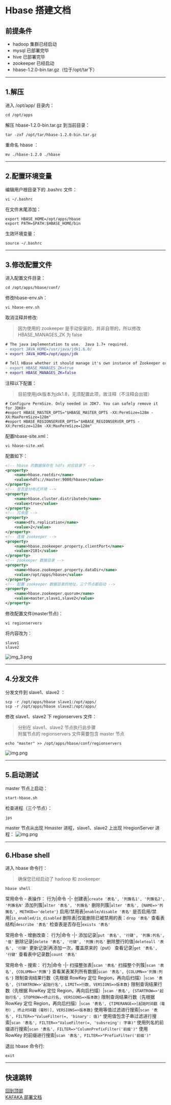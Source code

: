 # <span id="top">Hbase 搭建文档</span>

## 前提条件
- hadoop 集群已经启动
- mysql 已部署完毕
- hive 已部署完毕
- zookeeper 已经启动
- hbase-1.2.0-bin.tar.gz（位于/opt/tar下）

---

## 1.解压
进入 /opt/app/ 目录内：
``` shell
cd /opt/apps
```

解压 hbase-1.2.0-bin.tar.gz 到当前目录：
``` shell
tar -zxf /opt/tar/hbase-1.2.0-bin.tar.gz
```

重命名 hbase ：
``` shelll
mv ./hbase-1.2.0 ./hbase
```

---

## 2.配置环境变量
编辑用户根目录下的 .bashrc 文件：
``` shell
vi ~/.bashrc
```

在文件末尾添加：
``` shell
export HBASE_HOME=/opt/apps/hbase
export PATH=$PATH:$HBASE_HOME/bin
```

生效环境变量：
``` shell
source ~/.bashrc
```

---

## 3.修改配置文件
进入配置文件目录：
```shell
cd /opt/apps/hbase/conf/
```

修改hbase-env.sh：
```shell
vi hbase-env.sh
```

取消注释并修改:
> 因为使用的 zookeeper 是手动安装的，并非自带的，所以修改 HBASE_MANAGES_ZK 为 false
```diff
# The java implementation to use.  Java 1.7+ required.
- export JAVA_HOME=/usr/java/jdk1.6.0/
+ export JAVA_HOME=/opt/apps/jdk

# Tell HBase whether it should manage it's own instance of Zookeeper or not.
- export HBASE_MANAGES_ZK=true
+ export HBASE_MANAGES_ZK=false
```

注释以下配置：
>目前使用jdk版本为jdk1.8，无须配置此项，故注释（不注释会出错）
```shell
# Configure PermSize. Only needed in JDK7. You can safely remove it for JDK8+
#export HBASE_MASTER_OPTS="$HBASE_MASTER_OPTS -XX:PermSize=128m -XX:MaxPermSize=128m"
#export HBASE_REGIONSERVER_OPTS="$HBASE_REGIONSERVER_OPTS -XX:PermSize=128m -XX:MaxPermSize=128m"
```

配置hbase-site.xml：
```shell
vi hbase-site.xml
```

配置如下：
```xml
<!-- hbase 的数据保存在 hdfs 对应目录下 -->
<property>
	<name>hbase.rootdir</name>
	<value>hdfs://master:9000/hbase</value>
</property>
<!-- 是否是分布式环境 -->
<property> 
	<name>hbase.cluster.distributed</name> 
	<value>true</value> 
</property> 
<!-- 冗余度 -->
<property>
	<name>dfs.replication</name>
	<value>2</value>
</property>
<!-- 连接 zookeeper -->
<property>
	<name>hbase.zookeeper.property.clientPort</name>
	<value>2181</value>
</property>
<!-- zookeeper 数据目录 -->
<property> 
	<name>hbase.zookeeper.property.dataDir</name> 
	<value>/opt/apps/hbase</value>       
</property>
<!-- 配置 zookeeper 数据目录的地址，三个节点都启动 -->
<property> 
	<name>hbase.zookeeper.quorum</name> 
	<value>master,slave1,slave2</value>     
</property>
```

修改配置文件(master节点)：
```shell
vi regionservers
```

将内容改为：
```shell
slave1
slave2
```
![img_3.png](images/3_1.png)

---

## 4.分发文件
分发文件到 slave1、slave2 ：
```shell
scp -r /opt/apps/hbase slave1:/opt/apps/
scp -r /opt/apps/hbase slave2:/opt/apps/
```

修改 slave1、slave2 下 regionservers 文件：
> 分别在 slave1、slave2 节点执行此步骤  
> 附属节点的 regionservers 文件需要包含 master 节点

```shell
echo "master" >> /opt/apps/hbase/conf/regionservers
```
![img.png](images/4_1.png)

---

## 5.启动测试
master 节点上启动：
```shell
start-hbase.sh
```

检查进程（三个节点）：
```shell
jps
```

master 节点从出现 Hmaster 进程，slave1、slave2 上出现 HregionServer 进程：
![img.png](images/5_1.png)

---

## 6.Hbase shell
进入 hbase 命令行：
> 确保您已经启动了 hadoop 和 zookeeper
```shell
hbase shell
```

常用命令 - 表操作：
行为|命令
-|-
创建表|`create '表名', '列簇名1', '列簇名2', '列簇名N'`
添加列簇|`alter '表名', '列簇名'`
删除列簇|`alter '表名', {NAME=>'列簇名', METHOD=>'delete'}`
启用/禁用表|`enable/disable '表名'`
是否启用/禁用|`is_enabled/is_disabled`
删除表|仅能删除已被禁用的表：`drop '表名'`
查看表结构|`describe '表名'`
检查表是否存在|`exists '表名'`

常用命令 - 增删改查：
行为|命令
-|-
添加记录|`put '表名', '行键', '列簇:列名', '值'`
删除记录|`delete '表名', '行键', '列簇:列名'`
删除整行的值|`deleteall '表名', '行键'`
更新记录|再添加一次，覆盖原来的（put）
查看记录|`get '表名', '行键'`
查看表中记录数|`count '表名'`

常用命令 - 搜索：
行为|命令
-|-
扫描整张表|`scan '表名'`
扫描整个列簇|`scan '表名', {COLUMN=>'列簇'}`
查看某表某列所有数据|`scan '表名', {COLUMN=>'列簇:列名'}`
限制查询结果行数（先根据 RowKey 定位 Region，再向后扫描）|`scan '表名', {STARTROW=>'起始行名', LIMIT=>行数, VERSIONS=>版本数}`
限制查询结果行数（先根据 RowKey 定位 Region，再向后扫描）|`scan '表名', {STARTROW=>'起始行名', STOPROW=>终止行名, VERSIONS=>版本数}`
限制查询结果行数（先根据 RowKey 定位 Region，再向后扫描）|`scan '表名', {TIMERANGE=>[起始时间戳（毫秒）, 终止时间戳（毫秒）], VERSIONS=>版本数}`
使用等值过滤进行搜索|`scan '表名', FILTER=>"ValueFilter(=, 'binary': 值)"`
使用值包含子串过滤进行搜索|`scan '表名', FILTER=>"ValueFilter(=, 'subsreing': 字串)"`
使用列名的前缀进行搜索|`scan '表名', FILTER=>"ColumnPrefixFilter('前缀')"`
使用 RowKey 的前缀进行搜索|`scan '表名', FILTER=>"PrefixFilter('前缀')"`

退出 hbase 命令行:
```shell
exit
```

---

## 快速跳转
[回到顶部](#top)  
[KAFAKA 部署文档](../kafaka/README.md)